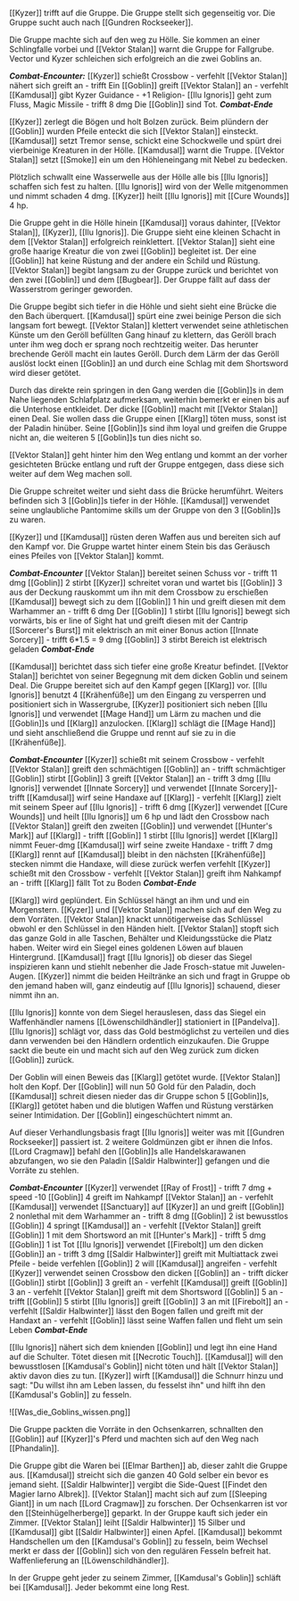 [[Kyzer]] trifft auf die Gruppe. Die Gruppe stellt sich gegenseitig vor. Die Gruppe sucht auch nach [[Gundren Rockseeker]]. 

Die Gruppe machte sich auf den weg zu Hölle. Sie kommen an einer Schlingfalle vorbei und [[Vektor Stalan]] warnt die Gruppe for Fallgrube. Vector und Kyzer schleichen sich erfolgreich an die zwei Goblins an.

***Combat-Encounter:***
[[Kyzer]] schießt Crossbow - verfehlt
[[Vektor Stalan]] nähert sich greift an - trifft
Ein [[Goblin]] greift [[Vektor Stalan]] an - verfehlt
[[Kamdusal]] gibt Kyzer Guidance - +1 Religion-
[[Ilu Ignoris]] geht zum Fluss, Magic Missile - trifft 8 dmg
Die [[Goblin]] sind Tot.
***Combat-Ende***

[[Kyzer]] zerlegt die Bögen und holt Bolzen zurück.
Beim plündern der [[Goblin]] wurden Pfeile enteckt die sich [[Vektor Stalan]] einsteckt.
[[Kamdusal]] setzt Tremor sense, schickt eine Schockwelle und spürt drei vierbeinige Kreaturen in der Hölle. [[Kamdusal]] warnt die Truppe. [[Vektor Stalan]] setzt [[Smoke]] ein um den Höhleneingang mit Nebel zu bedecken.

Plötzlich schwallt eine Wasserwelle aus der Hölle alle bis [[Ilu Ignoris]] schaffen sich fest zu halten. [[Ilu Ignoris]] wird von der Welle mitgenommen und nimmt schaden 4 dmg.
[[Kyzer]] heilt [[Ilu Ignoris]] mit [[Cure Wounds]] 4 hp.

Die Gruppe geht in die Hölle hinein [[Kamdusal]] voraus dahinter, [[Vektor Stalan]], [[Kyzer]], [[Ilu Ignoris]].
Die Gruppe sieht eine kleinen Schacht in dem [[Vektor Stalan]] erfolgreich reinklettert. [[Vektor Stalan]] sieht eine große haarige Kreatur die von zwei [[Goblin]] begleitet ist. Der eine [[Goblin]] hat keine Rüstung and der andere ein Schild und Rüstung. [[Vektor Stalan]] begibt langsam zu der Gruppe zurück und berichtet von den zwei [[Goblin]] und dem [[Bugbear]]. Der Gruppe fällt auf dass der Wasserstrom geringer geworden.

Die Gruppe begibt sich tiefer in die Höhle und sieht sieht eine Brücke die den Bach überquert. [[Kamdusal]] spürt eine zwei beinige Person die sich langsam fort bewegt.
[[Vektor Stalan]] klettert verwendet seine athletischen Künste um den Geröll befüllten Gang hinauf zu klettern, das Geröll brach unter ihm weg doch er sprang noch rechtzeitig weiter. Das herunter brechende Geröll macht ein lautes Geröll. Durch dem Lärm der das Geröll auslöst lockt einen [[Goblin]] an und durch eine Schlag mit dem Shortsword wird dieser getötet.

Durch das direkte rein springen in den Gang werden die [[Goblin]]s in dem Nahe liegenden Schlafplatz aufmerksam, weiterhin bemerkt er einen bis auf die Unterhose entkleidet.
Der dicke [[Goblin]] macht mit [[Vektor Stalan]] einen Deal. Sie wollen dass die Gruppe einen [[Klarg]] töten muss, sonst ist der Paladin hinüber. Seine [[Goblin]]s sind ihm loyal und greifen die Gruppe nicht an, die weiteren 5 [[Goblin]]s tun dies nicht so.

[[Vektor Stalan]] geht hinter him den Weg entlang und kommt an der vorher gesichteten Brücke entlang und ruft der Gruppe entgegen, dass diese sich weiter auf dem Weg machen soll.

Die Gruppe schreitet weiter und sieht dass die Brücke herumführt. Weiters befinden sich 3 [[Goblin]]s tiefer in der Höhle. [[Kamdusal]] verwendet seine unglaubliche Pantomime skills um der Gruppe von den 3 [[Goblin]]s zu waren.

[[Kyzer]] und [[Kamdusal]] rüsten deren Waffen aus und bereiten sich auf den Kampf vor.
Die Gruppe wartet hinter einem Stein bis das Geräusch eines Pfeiles von [[Vektor Stalan]] kommt.

***Combat-Encounter***
[[Vektor Stalan]] bereitet seinen Schuss vor - trifft 11 dmg
[[Goblin]] 2 stirbt
[[Kyzer]] schreitet voran und wartet bis [[Goblin]] 3 aus der Deckung rauskommt um ihn mit dem Crossbow zu erschießen
[[Kamdusal]] bewegt sich zu dem [[Goblin]] 1 hin und greift diesen mit dem Warhammer an - trifft 6 dmg
Der [[Goblin]] 1 stirbt
[[Ilu Ignoris]] bewegt sich vorwärts, bis er line of Sight hat und greift diesen mit der Cantrip [[Sorcerer's Burst]] mit elektrisch an mit einer Bonus action [[Innate Sorcery]] - trifft 6\*1.5 = 9 dmg
[[Goblin]] 3 stirbt
Bereich ist elektrisch geladen
***Combat-Ende***

[[Kamdusal]] berichtet dass sich tiefer eine große Kreatur befindet. [[Vektor Stalan]] berichtet von seiner Begegnung mit dem dicken Goblin und seinem Deal. Die Gruppe bereitet sich auf den Kampf gegen [[Klarg]] vor. [[Ilu Ignoris]] benutzt 4 [[Krähenfüße]] um den Eingang zu versperren und positioniert sich in Wassergrube, [[Kyzer]] positioniert sich neben [[Ilu Ignoris]] und verwendet [[Mage Hand]] um Lärm zu machen und die [[Goblin]]s und [[Klarg]] anzulocken.
[[Klarg]] schlägt die [[Mage Hand]] und sieht anschließend die Gruppe und rennt auf sie zu in die [[Krähenfüße]].

***Combat-Encounter***
[[Kyzer]] schießt mit seinem Crossbow - verfehlt
[[Vektor Stalan]] greift den schmächtigen [[Goblin]] an - trifft
schmächtiger [[Goblin]] stirbt
[[Goblin]] 3 greift [[Vektor Stalan]] an - trifft 3 dmg
[[Ilu Ignoris]] verwendet [[Innate Sorcery]] und verwendet [[Innate Sorcery]]- trifft 
[[Kamdusal]] wirf seine Handaxe auf [[Klarg]] - verfehlt
[[Klarg]] zielt mit seinem Speer auf [[Ilu Ignoris]] - trifft 6 dmg
[[Kyzer]] verwendet [[Cure Wounds]] und heilt [[Ilu Ignoris]] um 6 hp und lädt den Crossbow nach
[[Vektor Stalan]] greift den zweiten [[Goblin]] und verwendet [[Hunter's Mark]] auf [[Klarg]] - trifft
[[Goblin]] 1 stirbt
[[Ilu Ignoris]] werdet 
[[Klarg]] nimmt Feuer-dmg
[[Kamdusal]] wirf seine zweite Handaxe - trifft 7 dmg
[[Klarg]] rennt auf [[Kamdusal]] bleibt in den nächsten [[Krähenfüße]] stecken nimmt die Handaxe, will diese zurück werfen verfehlt
[[Kyzer]] schießt mit den Crossbow - verfehlt
[[Vektor Stalan]] greift ihm Nahkampf an - trifft
[[Klarg]] fällt Tot zu Boden
***Combat-Ende***

[[Klarg]] wird geplündert. Ein Schlüssel hängt an ihm und und ein Morgenstern. [[Kyzer]] und [[Vektor Stalan]] machen sich auf den Weg zu dem Vorräten. [[Vektor Stalan]] knackt unnötigerweise das Schlüssel obwohl er den Schlüssel in den Händen hielt. [[Vektor Stalan]] stopft sich das ganze Gold in alle Taschen, Behälter und Kleidungsstücke die Platz haben. Weiter wird ein Siegel eines goldenen Löwen auf blauen Hintergrund. [[Kamdusal]] fragt [[Ilu Ignoris]] ob dieser das Siegel inspizieren kann und stiehlt nebenher die Jade Frosch-statue mit Juwelen-Augen. [[Kyzer]] nimmt die beiden Heiltränke an sich und fragt in Gruppe ob den jemand haben will, ganz eindeutig auf [[Ilu Ignoris]] schauend, dieser nimmt ihn an.

[[Ilu Ignoris]] konnte von dem Siegel herauslesen, dass das Siegel ein Waffenhändler namens [[Löwenschildhändler]] stationiert in [[Pandelva]]. [[Ilu Ignoris]] schlägt vor, dass das Gold bestmöglichst zu verteilen und dies dann verwenden bei den Händlern ordentlich einzukaufen. Die Gruppe sackt die beute ein und macht sich auf den Weg zurück zum dicken [[Goblin]] zurück.

Der Goblin will einen Beweis das [[Klarg]] getötet wurde. [[Vektor Stalan]] holt den Kopf. Der [[Goblin]] will nun 50 Gold für den Paladin, doch [[Kamdusal]] schreit diesen nieder das dir Gruppe schon 5 [[Goblin]]s, [[Klarg]] getötet haben und die blutigen Waffen und Rüstung verstärken seiner Intimidation. Der [[Goblin]] eingeschüchtert nimmt an.

Auf dieser Verhandlungsbasis fragt [[Ilu Ignoris]] weiter was mit [[Gundren Rockseeker]] passiert ist. 2 weitere Goldmünzen gibt er ihnen die Infos.
[[Lord Cragmaw]] befahl den [[Goblin]]s alle Handelskarawanen abzufangen, wo sie den Paladin [[Saldir Halbwinter]] gefangen und die Vorräte zu stehlen.

***Combat-Encounter***
[[Kyzer]] verwendet [[Ray of Frost]] - trifft 7 dmg + speed -10
[[Goblin]] 4 greift im Nahkampf [[Vektor Stalan]] an - verfehlt
[[Kamdusal]] verwendet [[Sanctuary]] auf [[Kyzer]] an und greift [[Goblin]] 2 nonlethal mit dem Warhammer an - trifft 8 dmg
[[Goblin]] 2 ist bewusstlos
[[Goblin]] 4 springt [[Kamdusal]] an - verfehlt
[[Vektor Stalan]] greift [[Goblin]] 1 mit dem Shortsword an mit [[Hunter's Mark]] - trifft 5 dmg
[[Goblin]] 1 ist Tot
[[Ilu Ignoris]] verwendet [[Firebolt]] um den dicken [[Goblin]] an - trifft 3 dmg
[[Saldir Halbwinter]] greift mit Multiattack zwei Pfeile - beide verfehlen
[[Goblin]] 2 will [[Kamdusal]] angreifen - verfehlt
[[Kyzer]] verwendet seinen Crossbow den dicken [[Goblin]] an - trifft
dicker [[Goblin]] stirbt
[[Goblin]] 3 greift an - verfehlt
[[Kamdusal]] greift [[Goblin]] 3 an - verfehlt
[[Vektor Stalan]] greift mit dem Shortsword [[Goblin]] 5 an - trifft
[[Goblin]] 5 stirbt
[[Ilu Ignoris]] greift [[Goblin]] 3 an mit [[Firebolt]] an - verfehlt
[[Saldir Halbwinter]] lässt den Bogen fallen und greift mit der Handaxt an - verfehlt
[[Goblin]] lässt seine Waffen fallen und fleht um sein Leben
***Combat-Ende***

[[Ilu Ignoris]] nähert sich dem knienden [[Goblin]] und legt ihn eine Hand auf die Schulter. Tötet diesen mit [[Necrotic Touch]]. [[Kamdusal]] will den bewusstlosen [[Kamdusal's Goblin]] nicht töten und hält [[Vektor Stalan]] aktiv davon dies zu tun. [[Kyzer]] wirft [[Kamdusal]] die Schnurr hinzu und sagt: "Du willst ihn am Leben lassen, du fesselst ihn" und hilft ihn den [[Kamdusal's Goblin]] zu fesseln.

![[Was_die_Goblins_wissen.png]]

Die Gruppe packten die Vorräte in den Ochsenkarren, schnallten den [[Goblin]] auf [[Kyzer]]'s Pferd und machten sich auf den Weg nach [[Phandalin]].

Die Gruppe gibt die Waren bei [[Elmar Barthen]] ab, dieser zahlt die Gruppe aus. [[Kamdusal]] streicht sich die ganzen 40 Gold selber ein bevor es jemand sieht. [[Saldir Halbwinter]] vergibt die Side-Quest [[Findet den Magier Iarno Albrek]]. [[Vektor Stalan]] macht sich auf zum [[Sleeping Giant]] in um nach [[Lord Cragmaw]] zu forschen. Der Ochsenkarren ist vor den [[Steinhügelherberge]] geparkt. In der Gruppe kauft sich jeder ein Zimmer. [[Vektor Stalan]] leiht [[Saldir Halbwinter]] 15 Silber und [[Kamdusal]] gibt [[Saldir Halbwinter]] einen Apfel. [[Kamdusal]] bekommt Handschellen um den [[Kamdusal's Goblin]] zu fesseln, beim Wechsel merkt er dass der [[Goblin]] sich von den regulären Fesseln befreit hat. Waffenlieferung an [[Löwenschildhändler]].

In der Gruppe geht jeder zu seinem Zimmer, [[Kamdusal's Goblin]] schläft bei [[Kamdusal]]. Jeder bekommt eine long Rest.